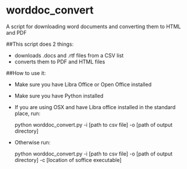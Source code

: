 worddoc_convert
===============
A script for downloading word documents and converting them to HTML and PDF

##This script does 2 things:
 - downloads .docs and .rtf files from a CSV list
 - converts them to PDF and HTML files


##How to use it:

- Make sure you have Libra Office or Open Office installed
- Make sure you have Python installed
- If you are using OSX and have Libra office installed in the standard place, run:
         
    python worddoc_convert.py -i [path to csv file] -o [path of output directory]

- Otherwise run:
    
    python worddoc_convert.py -i [path to csv file] -o [path of output directory] -c [location of soffice executable]
